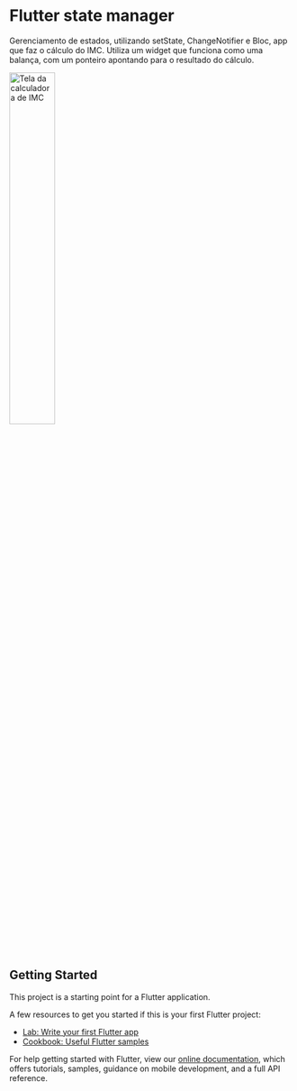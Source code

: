 # Flutter state manager

Gerenciamento de estados, utilizando setState, ChangeNotifier e Bloc, app que faz o cálculo do IMC. Utiliza um widget que funciona como uma balança, com um ponteiro apontando para o resultado do cálculo.

<img src="https://github.com/gisesma/estudos-dart/blob/master/Gerencia_Estados/flutter_default_state_manager/Screenshot_1637424388.png" width="40%" height="40%" alt="Tela da calculadora de IMC">

## Getting Started

This project is a starting point for a Flutter application.

A few resources to get you started if this is your first Flutter project:

- [Lab: Write your first Flutter app](https://flutter.dev/docs/get-started/codelab)
- [Cookbook: Useful Flutter samples](https://flutter.dev/docs/cookbook)

For help getting started with Flutter, view our
[online documentation](https://flutter.dev/docs), which offers tutorials,
samples, guidance on mobile development, and a full API reference.


